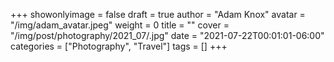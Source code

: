 +++
showonlyimage = false
draft = true
author = "Adam Knox"
avatar = "/img/adam_avatar.jpeg"
weight = 0
title = ""
cover = "/img/post/photography/2021_07/.jpg"
date = "2021-07-22T00:01:01-06:00"
categories = ["Photography", "Travel"]
tags = []
+++
<!--more-->
